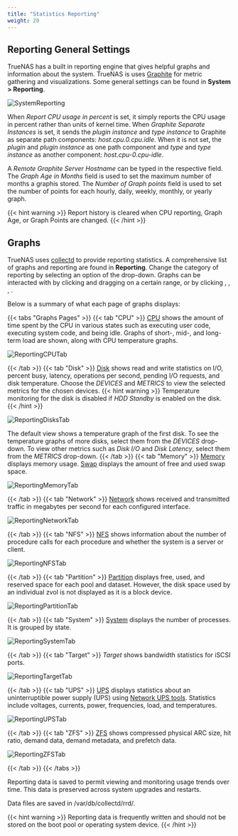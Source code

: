 ```yaml
---
title: "Statistics Reporting"
weight: 20
---
```


## Reporting General Settings

TrueNAS has a built in reporting engine that gives helpful graphs and information about the system.
TrueNAS is uses [Graphite](http://graphiteapp.org/ "Graphite Homepage") for metric gathering and visualizations.
Some general settings can be found in **System > Reporting**.

![SystemReporting](/images/CORE/12.0/SystemReporting.png "Reporting Options")

When *Report CPU usage in percent* is set, it simply reports the CPU usage in percent rather than units of kernel time. When *Graphite Separate Instances* is set, it sends the *plugin instance* and *type instance* to Graphite as separate path components: *host.cpu.0.cpu.idle*. When it is not set, the *plugin* and *plugin instance* as one path component and *type* and *type instance* as another component: *host.cpu-0.cpu-idle*.

A *Remote Graphite Server Hostname* can be typed in the respective field. The *Graph Age in Months* field is used to set the maximum number of months a graphis stored. The *Number of Graph points* field is used to set the number of points for each hourly, daily, weekly, monthly, or yearly graph.  

{{< hint warning >}}
Report history is cleared when CPU reporting, Graph Age, or Graph Points are changed.
{{< /hint >}}

## Graphs

TrueNAS uses [collectd](https://collectd.org/) to provide reporting statistics. A comprehensive list of graphs and reporting are found in **Reporting**. Change the category of reporting by selecting an option of the drop-down. Graphs can be interacted with by clicking and dragging on a certain range, or by clicking <i class="fa fa-search-plus" aria-hidden="true"></i>, <i class="fa fa-search-minus" aria-hidden="true"></i>, <i class="fa fa-forward" aria-hidden="true" title="Forward"></i>, <i class="fa fa-backward" aria-hidden="true" title="Backward"></i>.

Below is a summary of what each page of graphs displays:

{{< tabs "Graphs Pages" >}}
{{< tab "CPU" >}}
[CPU](https://collectd.org/wiki/index.php/Plugin:CPU) shows the amount of time spent by the CPU in various states such as executing user code, executing system code, and being idle.
Graphs of short-, mid-, and long-term load are shown, along with CPU temperature graphs.

![ReportingCPUTab](/images/CORE/12.0/ReportingCPUTab.png "CPU Reporting")

{{< /tab >}}
{{< tab "Disk" >}}
[Disk](https://collectd.org/wiki/index.php/Plugin:Disk) shows read and write statistics on I/O, percent busy, latency, operations per second, pending I/O requests, and disk temperature.
Choose the *DEVICES* and *METRICS* to view the selected metrics for the chosen devices.
{{< hint warning >}}
Temperature monitoring for the disk is disabled if *HDD Standby* is enabled on the disk.
{{< /hint >}}

![ReportingDisksTab](/images/CORE/12.0/ReportingDisksTab.png "Disks Reporting")

The default view shows a temperature graph of the first disk. To see the temperature graphs of more disks, select them from the *DEVICES* drop-down. To view other metrics such as *Disk I/O* and *Disk Latency*, select them from the *METRICS* drop-down.
{{< /tab >}}
{{< tab "Memory" >}}
[Memory](https://collectd.org/wiki/index.php/Plugin:Memory) displays memory usage.
[Swap](https://collectd.org/wiki/index.php/Plugin:Swap) displays the amount of free and used swap space.

![ReportingMemoryTab](/images/CORE/12.0/ReportingMemoryTab.png "Memory Reporting")

{{< /tab >}}
{{< tab "Network" >}}
[Network](https://collectd.org/wiki/index.php/Plugin:Interface) shows received and transmitted traffic in megabytes per second for each configured interface.

![ReportingNetworkTab](/images/CORE/12.0/ReportingNetworkTab.png "Network Reporting")

{{< /tab >}}
{{< tab "NFS" >}}
[NFS](https://collectd.org/wiki/index.php/Plugin:NFS) shows information about the number of procedure calls for each procedure and whether the system is a server or client.

![ReportingNFSTab](/images/CORE/12.0/ReportingNFSTab.png "NFS Reporting")

{{< /tab >}}
{{< tab "Partition" >}}
[Partition](https://collectd.org/wiki/index.php/Plugin:DF) displays free, used, and reserved space for each pool and dataset. However, the disk space used by an individual zvol is not displayed as it is a block device.

![ReportingPartitionTab](/images/CORE/12.0/ReportingPartitionTab.png "Partition Reporting")

{{< /tab >}}
{{< tab "System" >}}
[System](https://collectd.org/wiki/index.php/Plugin:Processes) displays the number of processes.
It is grouped by state.

![ReportingSystemTab](/images/CORE/12.0/ReportingSystemTab.png "System Reporting")

{{< /tab >}}
{{< tab "Target" >}}
*Target* shows bandwidth statistics for iSCSI ports.

![ReportingTargetTab](/images/CORE/12.0/ReportingTargetTab.png "iSCSI Target Reporting")

{{< /tab >}}
{{< tab "UPS" >}}
[UPS](https://collectd.org/wiki/index.php/Plugin:NUT) displays statistics about an uninterruptible power supply (UPS) using [Network UPS tools](https://networkupstools.org/).
Statistics include voltages, currents, power, frequencies, load, and temperatures.

![ReportingUPSTab](/images/CORE/12.0/ReportingUPSTab.png "UPS Reporting")

{{< /tab >}}
{{< tab "ZFS" >}}
[ZFS](https://collectd.org/wiki/index.php/Plugin:ZFS_ARC) shows compressed physical ARC size, hit ratio, demand data, demand metadata, and prefetch data.

![ReportingZFSTab](/images/CORE/12.0/ReportingZFSTab.png "ZFS Reporting")

{{< /tab >}}
{{< /tabs >}}

Reporting data is saved to permit viewing and monitoring usage trends over time.
This data is preserved across system upgrades and restarts.

Data files are saved in <file>/var/db/collectd/rrd/</file>.

{{< hint warning >}}
Reporting data is frequently written and should not be stored on the boot pool or operating system device.
{{< /hint >}}

